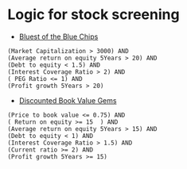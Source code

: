 # Logic for stock screening


- [Bluest of the Blue Chips](https://www.screener.in/screens/234/Bluest-of-the-Blue-Chips/?sort=Market+Capitalization&order=desc)
```
(Market Capitalization > 3000) AND
(Average return on equity 5Years > 20) AND
(Debt to equity < 1.5) AND
(Interest Coverage Ratio > 2) AND
( PEG Ratio <= 1) AND
(Profit growth 5Years > 20)
```

- [Discounted Book Value Gems](https://www.screener.in/screens/229/Discounted-Book-Value-Gems/)
```
(Price to book value <= 0.75) AND
( Return on equity >= 15  ) AND
(Average return on equity 5Years > 15) AND
(Debt to equity < 1) AND
(Interest Coverage Ratio > 1.5) AND
(Current ratio >= 2) AND
(Profit growth 5Years >= 15)
```
